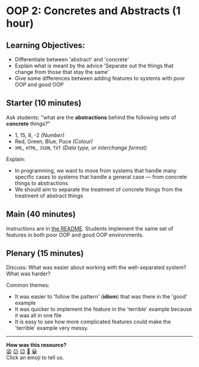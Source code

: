 # OOP 2: Concretes and Abstracts (1 hour)

## Learning Objectives:

- Differentiate between 'abstract' and 'concrete'
- Explain what is meant by the advice 'Separate out the things that change from those that stay the same'
- Give some differences between adding features to systems with poor OOP and good OOP

## Starter (10 minutes)

Ask students: "what are the **abstractions** behind the following sets of **concrete** things?"

- 1, 15, 8, -2 _(Number)_
- Red, Green, Blue, Puce _(Colour)_
- `XML`, `HTML`, `JSON`, `TXT` _(Data type, or interchange format)_

Explain:

- In programming, we want to move from systems that handle many specific cases to systems that handle a general case — from concrete things to abstractions
- We should aim to separate the treatment of concrete things from the treatment of abstract things

## Main (40 minutes)

Instructions are in [the README](README.md). Students implement the same set of features in both poor OOP and good OOP environments.

## Plenary (15 minutes)

Discuss: What was easier about working with the well-separated system? What was harder?

Common themes:

- It was easier to 'follow the pattern' (**idiom**) that was there in the 'good' example
- It was quicker to implement the feature in the 'terrible' example because it was all in one file
- It is easy to see how more complicated features could make the 'terrible' example very messy.

<!-- BEGIN GENERATED SECTION DO NOT EDIT -->

---

**How was this resource?**  
[😫](https://airtable.com/shrUJ3t7KLMqVRFKR?prefill_Repository=skills-workshops&prefill_File=object_oriented_programming/oop_2/INSTRUCTIONS.md&prefill_Sentiment=😫) [😕](https://airtable.com/shrUJ3t7KLMqVRFKR?prefill_Repository=skills-workshops&prefill_File=object_oriented_programming/oop_2/INSTRUCTIONS.md&prefill_Sentiment=😕) [😐](https://airtable.com/shrUJ3t7KLMqVRFKR?prefill_Repository=skills-workshops&prefill_File=object_oriented_programming/oop_2/INSTRUCTIONS.md&prefill_Sentiment=😐) [🙂](https://airtable.com/shrUJ3t7KLMqVRFKR?prefill_Repository=skills-workshops&prefill_File=object_oriented_programming/oop_2/INSTRUCTIONS.md&prefill_Sentiment=🙂) [😀](https://airtable.com/shrUJ3t7KLMqVRFKR?prefill_Repository=skills-workshops&prefill_File=object_oriented_programming/oop_2/INSTRUCTIONS.md&prefill_Sentiment=😀)  
Click an emoji to tell us.

<!-- END GENERATED SECTION DO NOT EDIT -->
